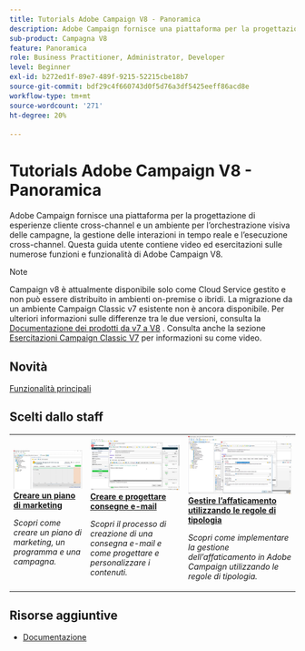 ```yaml
---
title: Tutorials Adobe Campaign V8 - Panoramica
description: Adobe Campaign fornisce una piattaforma per la progettazione di esperienze cliente cross-channel e un ambiente per l’orchestrazione visiva delle campagne, la gestione delle interazioni in tempo reale e l’esecuzione cross-channel. Questa guida utente contiene video ed esercitazioni sulle numerose funzioni e capacità di Adobe Campaign Standard.
sub-product: Campagna V8
feature: Panoramica
role: Business Practitioner, Administrator, Developer
level: Beginner
exl-id: b272ed1f-89e7-489f-9215-52215cbe18b7
source-git-commit: bdf29c4f660743d0f5d76a3df5425eeff86acd8e
workflow-type: tm+mt
source-wordcount: '271'
ht-degree: 20%

---
```


# Tutorials Adobe Campaign V8 - Panoramica

Adobe Campaign fornisce una piattaforma per la progettazione di esperienze cliente cross-channel e un ambiente per l’orchestrazione visiva delle campagne, la gestione delle interazioni in tempo reale e l’esecuzione cross-channel. Questa guida utente contiene video ed esercitazioni sulle numerose funzioni e funzionalità di Adobe Campaign V8.

>[!NOTE]
> Campaign v8 è attualmente disponibile solo come Cloud Service gestito e non può essere distribuito in ambienti on-premise o ibridi. La migrazione da un ambiente Campaign Classic v7 esistente non è ancora disponibile.
>Per ulteriori informazioni sulle differenze tra le due versioni, consulta la [Documentazione dei prodotti da v7 a V8](https://experienceleague.adobe.com/docs/campaign/campaign-v8/start/capability-matrix.html) . Consulta anche la sezione [Esercitazioni Campaign Classic V7](https://experienceleague.adobe.com/docs/campaign-classic-learn/tutorials/overview.html?lang=it) per informazioni su come video.

## Novità

[Funzionalità principali](https://experienceleague.adobe.com/docs/campaign/campaign-v8/start/whats-new.html)

## Scelti dallo staff

<table>
<tr>
  <td>
    <a href="./getting-started/create-a-marketing-plan-programs-and-campaigns.md">
      <img alt="Creare un piano di marketing, un programma e campagne (video)" src="./assets/333810.jpg"/>
    </a>
    <div>
      <a href="./getting-started/create-a-marketing-plan-programs-and-campaigns.md">
    <strong>Creare un piano di marketing</strong>
    </a>
    </div>
    <p>
    <em>Scopri come creare un piano di marketing, un programma e una campagna.</em>
    <p>
  </td>
   <td>
    <a href="./content-creation/create-and-design-email-deliveries.md">
      <img alt="Creare e progettare consegne e-mail (video)" src="./assets/333476.jpg" />
    </a>
    <div>
      <a href="./content-creation/create-and-design-email-deliveries.md">
    <strong>Creare e progettare consegne e-mail</strong>
    </a>
    </div> 
    <p>
    <em>Scopri il processo di creazione di una consegna e-mail e come progettare e personalizzare i contenuti.
</em>
    <p>
  </td>
  <td>
    <a href="./send-messages/fatigue-management/typology-rules-for-fatigue-management.md">
      <img alt="Gestione dell’affaticamento tramite le regole di tipologia (video)" src="./assets/333787.jpg" />
    </a>
    <div>
      <a href="./send-messages/fatigue-management/typology-rules-for-fatigue-management.md">
    <strong>Gestire l’affaticamento utilizzando le regole di tipologia</strong>
    </a>
    </div>
    <p>
    <em>Scopri come implementare la gestione dell’affaticamento in Adobe Campaign utilizzando le regole di tipologia.  </em>
    <p>
  </td>
</tr>
</table>

## Risorse aggiuntive

* [Documentazione](https://experienceleague.adobe.com/docs/campaign-v8.html)

